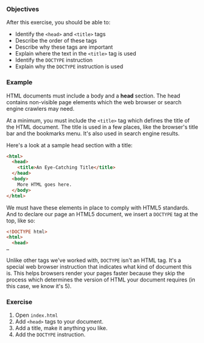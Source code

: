 ### Objectives

After this exercise, you should be able to:

- Identify the `<head>` and `<title>` tags
- Describe the order of these tags
- Describe why these tags are important
- Explain where the text in the `<title>` tag is used
- Identify the `DOCTYPE` instruction
- Explain why the `DOCTYPE` instruction is used

### Example

HTML documents must include a body and a **head** section. The head contains non-visible page elements which the web browser or search engine crawlers may need.

At a minimum, you must include the `<title>` tag which defines the title of the HTML document. The title is used in a few places, like the browser's title bar and the bookmarks menu. It's also used in search engine results.

Here's a look at a sample head section with a title:

```html
<html>
  <head>
    <title>An Eye-Catching Title</title>
  </head>
  <body>
    More HTML goes here.
  </body>
</html>
```

We must have these elements in place to comply with HTML5 standards. And to declare our page an HTML5 document, we insert a `DOCTYPE` tag at the top, like so:

```html
<!DOCTYPE html>
<html>
  <head>
…
```

Unlike other tags we've worked with, `DOCTYPE` isn't an HTML tag. It's a special web browser instruction that indicates what kind of document this is. This helps browsers render your pages faster because they skip the process which determines the version of HTML your document requires (in this case, we know it's 5).

### Exercise

1. Open `index.html`
2. Add `<head>` tags to your document.
3. Add a title, make it anything you like.
4. Add the `DOCTYPE` instruction.
